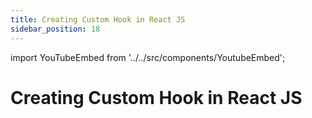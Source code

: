 ```yaml
---
title: Creating Custom Hook in React JS
sidebar_position: 18
---
```


import YouTubeEmbed from '../../src/components/YoutubeEmbed';

# Creating Custom Hook in React JS

<YouTubeEmbed videoId="CGzMvJOI-oQ" />
